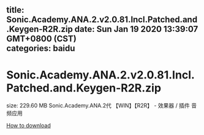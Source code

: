 
title: Sonic.Academy.ANA.2.v2.0.81.Incl.Patched.and.Keygen-R2R.zip
date: Sun Jan 19 2020 13:39:07 GMT+0800 (CST)    
categories: baidu
---

# Sonic.Academy.ANA.2.v2.0.81.Incl.Patched.and.Keygen-R2R.zip
size: 229.60 MB
 Sonic.Academy.ANA.2代 【WIN】【R2R】 - 效果器 / 插件 音频应用
 

[How to download](https://bpcam.bemobtrk.com/go/2ceec3aa-1ca2-46d6-b9ff-aaa5c184517c?jno=5157)